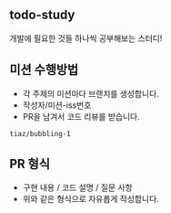 ## todo-study
개발에 필요한 것들 하나씩 공부해보는 스터디!

## 미션 수행방법
- 각 주제의 미션마다 브랜치를 생성합니다.
- 작성자/미션-iss번호
- PR을 남겨서 코드 리뷰를 받습니다.
```
tiaz/bubbling-1 
```

## PR 형식
- 구현 내용 / 코드 설명 / 질문 사항
- 위와 같은 형식으로 자유롭게 작성합니다.
